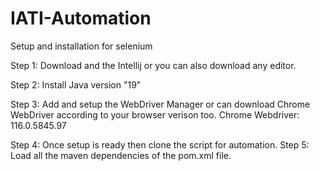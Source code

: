 # IATI-Automation
Setup and installation for selenium

Step 1: Download and the Intellij or you can also download any editor.

Step 2: Install Java version "19"

Step 3: Add and setup the WebDriver Manager or can download Chrome WebDriver according to your browser verison too.
Chrome Webdriver: 116.0.5845.97

Step 4: Once setup is ready then clone the script for automation.
Step 5: Load all the maven dependencies of the pom.xml file.
